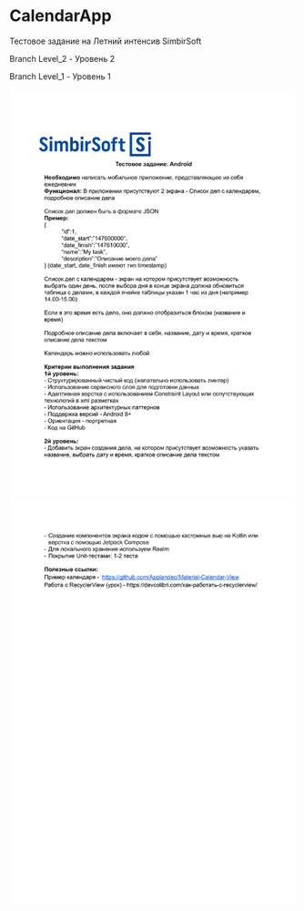 # CalendarApp
Тестовое задание на Летний интенсив SimbirSoft

Branch Level_2 - Уровень 2

Branch Level_1 - Уровень 1

![Task1](https://github.com/turik2304/CalendarApp/blob/Level_2/%D0%9B%D0%B5%D1%82%D0%BD%D0%B8%D0%B8%CC%86%20%D0%B8%D0%BD%D1%82%D0%B5%D0%BD%D1%81%D0%B8%D0%B2%20%D0%BA%D0%BE%D0%BC%D0%BF%D0%B0%D0%BD%D0%B8%D0%B8%20SimbirSoft.%D0%A2%D0%B5%D1%81%D1%82%D0%BE%D0%B2%D0%BE%D0%B5%20%D0%B7%D0%B0%D0%B4%D0%B0%D0%BD%D0%B8%D0%B5%20Android-1.png)
![Task2](https://github.com/turik2304/CalendarApp/blob/Level_2/%D0%9B%D0%B5%D1%82%D0%BD%D0%B8%D0%B8%CC%86%20%D0%B8%D0%BD%D1%82%D0%B5%D0%BD%D1%81%D0%B8%D0%B2%20%D0%BA%D0%BE%D0%BC%D0%BF%D0%B0%D0%BD%D0%B8%D0%B8%20SimbirSoft.%D0%A2%D0%B5%D1%81%D1%82%D0%BE%D0%B2%D0%BE%D0%B5%20%D0%B7%D0%B0%D0%B4%D0%B0%D0%BD%D0%B8%D0%B5%20Android-2.png)
